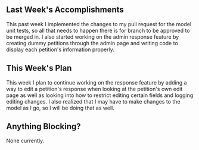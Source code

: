 ## Last Week's Accomplishments

This past week I implemented the changes to my pull request for the model unit tests, so all that needs to happen there is for branch to be approved to be merged in. I also started working on the admin response feature by creating dummy petitions through the admin page and writing code to display each petition's information properly.

## This Week's Plan

This week I plan to continue working on the response feature by adding a way to edit a petition's response when looking at the petition's own edit page as well as looking into how to restrict editing certain fields and logging editing changes. I also realized that I may have to make changes to the model as I go, so I will be doing that as well.

## Anything Blocking?

None currently.